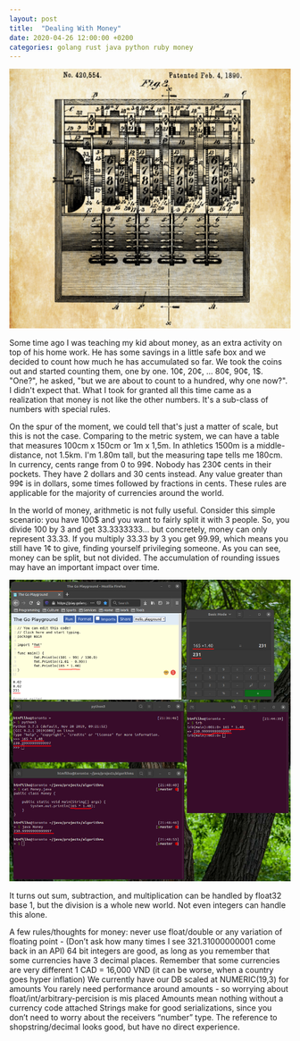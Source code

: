 ```yaml
---
layout: post
title:  "Dealing With Money"
date: 2020-04-26 12:00:00 +0200
categories: golang rust java python ruby money
---
```


![Dealing With Money](/images/posts/dealing-with-money.png)

Some time ago I was teaching my kid about money, as an extra activity on top of his home work. He has some savings in a little safe box and we decided to count how much he has accumulated so far. We took the coins out and started counting them, one by one. 10¢, 20¢, ... 80¢, 90¢, 1$. "One?", he asked, "but we are about to count to a hundred, why one now?". I didn't expect that. What I took for granted all this time came as a realization that money is not like the other numbers. It's a sub-class of numbers with special rules.

<!-- more -->

On the spur of the moment, we could tell that's just a matter of scale, but this is not the case. Comparing to the metric system, we can have a table that measures 100cm x 150cm or 1m x 1,5m. In athletics 1500m is a middle-distance, not 1.5km. I'm 1.80m tall, but the measuring tape tells me 180cm. In currency, cents range from 0 to 99¢. Nobody has 230¢ cents in their pockets. They have 2 dollars and 30 cents instead. Any value greater than 99¢ is in dollars, some times followed by fractions in cents. These rules are applicable for the majority of currencies around the world.

In the world of money, arithmetic is not fully useful. Consider this simple scenario: you have 100$ and you want to fairly split it with 3 people. So, you divide 100 by 3 and get 33.3333333... but concretely, money can only represent 33.33. If you multiply 33.33 by 3 you get 99.99, which means you still have 1¢ to give, finding yourself privileging someone. As you can see, money can be split, but not divided. The accumulation of rounding issues may have an important impact over time.

![Tin Can Telephone](/images/posts/float-rounding-go-other-lang.png)

It turns out sum, subtraction, and multiplication can be handled by float32 base 1, but the division is a whole new world. Not even integers can handle this alone.

A few rules/thoughts for money:
never use float/double or any variation of floating point - (Don’t ask how many times I see 321.31000000001 come back in an API)
64 bit integers are good, as long as you remember that some currencies have 3 decimal places.
Remember that some currencies are very different 1 CAD = 16,000 VND (it can be worse, when a country goes hyper inflation)
We currently have our DB scaled at NUMERIC(19,3) for amounts
You rarely need performance around amounts - so worrying about float/int/arbitrary-percision is mis placed
Amounts mean nothing without a currency code attached
Strings make for good serializations, since you don’t need to worry about the receivers “number” type.
The reference to shopstring/decimal looks good, but have no direct experience.
